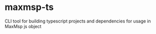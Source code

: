# maxmsp-ts

CLI tool for building typescript projects and dependencies for usage in MaxMsp js object
